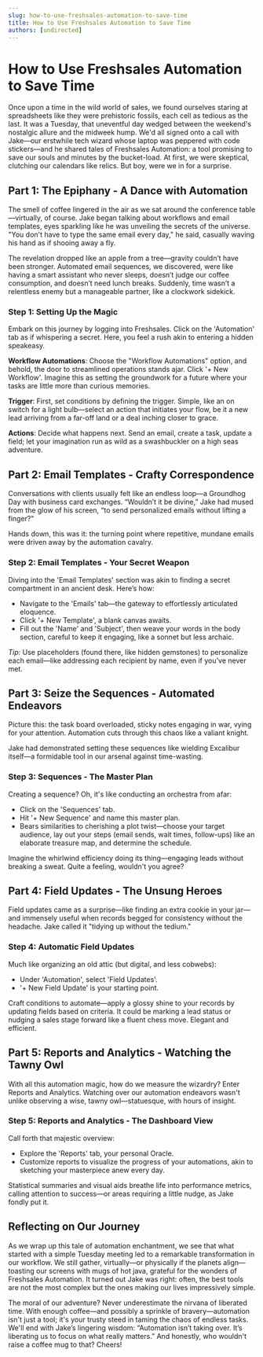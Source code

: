 ```yaml
---
slug: how-to-use-freshsales-automation-to-save-time
title: How to Use Freshsales Automation to Save Time
authors: [undirected]
---
```



# How to Use Freshsales Automation to Save Time

Once upon a time in the wild world of sales, we found ourselves staring at spreadsheets like they were prehistoric fossils, each cell as tedious as the last. It was a Tuesday, that uneventful day wedged between the weekend's nostalgic allure and the midweek hump. We'd all signed onto a call with Jake—our erstwhile tech wizard whose laptop was peppered with code stickers—and he shared tales of Freshsales Automation: a tool promising to save our souls and minutes by the bucket-load. At first, we were skeptical, clutching our calendars like relics. But boy, were we in for a surprise.

## Part 1: The Epiphany - A Dance with Automation

The smell of coffee lingered in the air as we sat around the conference table—virtually, of course. Jake began talking about workflows and email templates, eyes sparkling like he was unveiling the secrets of the universe. "You don't have to type the same email every day," he said, casually waving his hand as if shooing away a fly. 

The revelation dropped like an apple from a tree—gravity couldn’t have been stronger. Automated email sequences, we discovered, were like having a smart assistant who never sleeps, doesn’t judge our coffee consumption, and doesn’t need lunch breaks. Suddenly, time wasn’t a relentless enemy but a manageable partner, like a clockwork sidekick. 

### Step 1: Setting Up the Magic

Embark on this journey by logging into Freshsales. Click on the 'Automation' tab as if whispering a secret. Here, you feel a rush akin to entering a hidden speakeasy.

**Workflow Automations**: Choose the "Workflow Automations" option, and behold, the door to streamlined operations stands ajar. Click '+ New Workflow'. Imagine this as setting the groundwork for a future where your tasks are little more than curious memories.

**Trigger**: First, set conditions by defining the trigger. Simple, like an on switch for a light bulb—select an action that initiates your flow, be it a new lead arriving from a far-off land or a deal inching closer to grace. 

**Actions**: Decide what happens next. Send an email, create a task, update a field; let your imagination run as wild as a swashbuckler on a high seas adventure.

## Part 2: Email Templates - Crafty Correspondence

Conversations with clients usually felt like an endless loop—a Groundhog Day with business card exchanges. “Wouldn’t it be divine,” Jake had mused from the glow of his screen, “to send personalized emails without lifting a finger?”

Hands down, this was it: the turning point where repetitive, mundane emails were driven away by the automation cavalry.

### Step 2: Email Templates - Your Secret Weapon

Diving into the 'Email Templates' section was akin to finding a secret compartment in an ancient desk. Here’s how:
- Navigate to the 'Emails' tab—the gateway to effortlessly articulated eloquence.
- Click '+ New Template', a blank canvas awaits.
- Fill out the 'Name' and 'Subject', then weave your words in the body section, careful to keep it engaging, like a sonnet but less archaic.

*Tip:* Use placeholders (found there, like hidden gemstones) to personalize each email—like addressing each recipient by name, even if you’ve never met.

## Part 3: Seize the Sequences - Automated Endeavors

Picture this: the task board overloaded, sticky notes engaging in war, vying for your attention. Automation cuts through this chaos like a valiant knight.

Jake had demonstrated setting these sequences like wielding Excalibur itself—a formidable tool in our arsenal against time-wasting.

### Step 3: Sequences - The Master Plan

Creating a sequence? Oh, it's like conducting an orchestra from afar:
- Click on the 'Sequences' tab.
- Hit '+ New Sequence' and name this master plan.
- Bears similarities to cherishing a plot twist—choose your target audience, lay out your steps (email sends, wait times, follow-ups) like an elaborate treasure map, and determine the schedule. 

Imagine the whirlwind efficiency doing its thing—engaging leads without breaking a sweat. Quite a feeling, wouldn't you agree?

## Part 4: Field Updates - The Unsung Heroes

Field updates came as a surprise—like finding an extra cookie in your jar—and immensely useful when records begged for consistency without the headache. Jake called it "tidying up without the tedium." 

### Step 4: Automatic Field Updates

Much like organizing an old attic (but digital, and less cobwebs):
- Under 'Automation', select 'Field Updates'.
- '+ New Field Update' is your starting point.

Craft conditions to automate—apply a glossy shine to your records by updating fields based on criteria. It could be marking a lead status or nudging a sales stage forward like a fluent chess move. Elegant and efficient.

## Part 5: Reports and Analytics - Watching the Tawny Owl

With all this automation magic, how do we measure the wizardry? Enter Reports and Analytics. Watching over our automation endeavors wasn't unlike observing a wise, tawny owl—statuesque, with hours of insight.

### Step 5: Reports and Analytics - The Dashboard View

Call forth that majestic overview:
- Explore the 'Reports' tab, your personal Oracle.
- Customize reports to visualize the progress of your automations, akin to sketching your masterpiece anew every day.
  
Statistical summaries and visual aids breathe life into performance metrics, calling attention to success—or areas requiring a little nudge, as Jake fondly put it.

## Reflecting on Our Journey

As we wrap up this tale of automation enchantment, we see that what started with a simple Tuesday meeting led to a remarkable transformation in our workflow. We still gather, virtually—or physically if the planets align—toasting our screens with mugs of hot java, grateful for the wonders of Freshsales Automation. It turned out Jake was right: often, the best tools are not the most complex but the ones making our lives impressively simple. 

The moral of our adventure? Never underestimate the nirvana of liberated time. With enough coffee—and possibly a sprinkle of bravery—automation isn't just a tool; it's your trusty steed in taming the chaos of endless tasks. We'll end with Jake’s lingering wisdom: “Automation isn’t taking over. It’s liberating us to focus on what really matters.” And honestly, who wouldn't raise a coffee mug to that? Cheers!